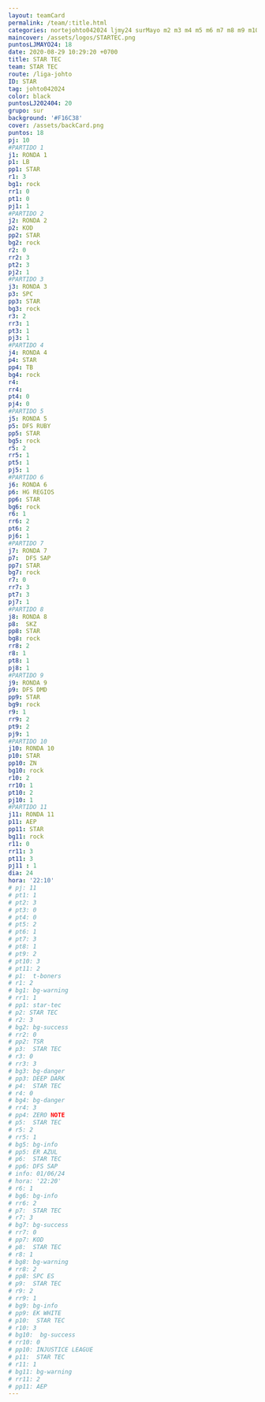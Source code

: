```yaml
---
layout: teamCard
permalink: /team/:title.html
categories: nortejohto042024 ljmy24 surMayo m2 m3 m4 m5 m6 m7 m8 m9 m10 m11 LJ06 LJ4
maincover: /assets/logos/STARTEC.png
puntosLJMAYO24: 18
date: 2020-08-29 10:29:20 +0700
title: STAR TEC
team: STAR TEC
route: /liga-johto
ID: STAR
tag: johto042024
color: black
puntosLJ202404: 20
grupo: sur
background: '#F16C38'
cover: /assets/backCard.png
puntos: 18
pj: 10
#PARTIDO 1
j1: RONDA 1
p1: LB
pp1: STAR
r1: 3
bg1: rock
rr1: 0
pt1: 0
pj1: 1
#PARTIDO 2
j2: RONDA 2
p2: KOD
pp2: STAR
bg2: rock
r2: 0
rr2: 3
pt2: 3
pj2: 1 
#PARTIDO 3
j3: RONDA 3
p3: SPC
pp3: STAR
bg3: rock
r3: 2
rr3: 1
pt3: 1
pj3: 1
#PARTIDO 4
j4: RONDA 4
p4: STAR
pp4: TB
bg4: rock
r4: 
rr4:
pt4: 0
pj4: 0
#PARTIDO 5
j5: RONDA 5
p5: DFS RUBY
pp5: STAR
bg5: rock
r5: 2
rr5: 1
pt5: 1
pj5: 1 
#PARTIDO 6
j6: RONDA 6
p6: HG REGIOS
pp6: STAR
bg6: rock
r6: 1
rr6: 2
pt6: 2
pj6: 1 
#PARTIDO 7
j7: RONDA 7
p7:  DFS SAP
pp7: STAR
bg7: rock
r7: 0
rr7: 3
pt7: 3
pj7: 1 
#PARTIDO 8
j8: RONDA 8
p8:  SKZ
pp8: STAR
bg8: rock
rr8: 2
r8: 1
pt8: 1
pj8: 1   
#PARTIDO 9
j9: RONDA 9
p9: DFS DMD
pp9: STAR
bg9: rock
r9: 1
rr9: 2
pt9: 2
pj9: 1
#PARTIDO 10
j10: RONDA 10
p10: STAR
pp10: ZN
bg10: rock
r10: 2
rr10: 1
pt10: 2
pj10: 1
#PARTIDO 11
j11: RONDA 11
p11: AEP
pp11: STAR
bg11: rock
r11: 0
rr11: 3
pt11: 3
pj11 : 1
dia: 24
hora: '22:10'
# pj: 11
# pt1: 1
# pt2: 3
# pt3: 0
# pt4: 0
# pt5: 2
# pt6: 1
# pt7: 3
# pt8: 1
# pt9: 2
# pt10: 3
# pt11: 2
# p1:  t-boners
# r1: 2
# bg1: bg-warning
# rr1: 1
# pp1: star-tec
# p2: STAR TEC
# r2: 3
# bg2: bg-success
# rr2: 0
# pp2: TSR
# p3:  STAR TEC
# r3: 0
# rr3: 3
# bg3: bg-danger
# pp3: DEEP DARK
# p4:  STAR TEC
# r4: 0
# bg4: bg-danger
# rr4: 3
# pp4: ZERO NOTE
# p5:  STAR TEC
# r5: 2
# rr5: 1
# bg5: bg-info
# pp5: ER AZUL
# p6:  STAR TEC
# pp6: DFS SAP
# info: 01/06/24
# hora: '22:20'
# r6: 1
# bg6: bg-info
# rr6: 2
# p7:  STAR TEC
# r7: 3
# bg7: bg-success
# rr7: 0
# pp7: KOD
# p8:  STAR TEC
# r8: 1
# bg8: bg-warning
# rr8: 2
# pp8: SPC ES
# p9:  STAR TEC
# r9: 2
# rr9: 1
# bg9: bg-info
# pp9: EK WHITE
# p10:  STAR TEC
# r10: 3
# bg10:  bg-success
# rr10: 0
# pp10: INJUSTICE LEAGUE
# p11:  STAR TEC
# r11: 1
# bg11: bg-warning
# rr11: 2
# pp11: AEP
---
```



